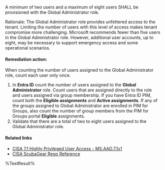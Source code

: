 A minimum of two users and a maximum of eight users SHALL be provisioned with the Global Administrator role.

Rationale: The Global Administrator role provides unfettered access to the tenant. Limiting the number of users with this level of access makes tenant compromise more challenging. Microsoft recommends fewer than five users in the Global Administrator role. However, additional user accounts, up to eight, may be necessary to support emergency access and some operational scenarios.

#### Remediation action:

When counting the number of users assigned to the Global Administrator role, count each user only once.

1. In **Entra ID** count the number of users assigned to the **Global Administrator** role. Count users that are assigned directly to the role and users assigned via group membership. If you have Entra ID PIM, count both the **Eligible assignments** and **Active assignments**. If any of the groups assigned to Global Administrator are enrolled in PIM for Groups, also count the number of group members from the PIM for Groups portal **Eligible** assignments.
2. Validate that there are a total of two to eight users assigned to the Global Administrator role.

#### Related links

* [CISA 7.1 Highly Privileged User Access - MS.AAD.7.1v1](https://github.com/cisagov/ScubaGear/blob/main/PowerShell/ScubaGear/baselines/aad.md#msaad71v1)
* [CISA ScubaGear Rego Reference](https://github.com/cisagov/ScubaGear/blob/main/PowerShell/ScubaGear/Rego/AADConfig.rego#L761)

<!--- Results --->
%TestResult%
